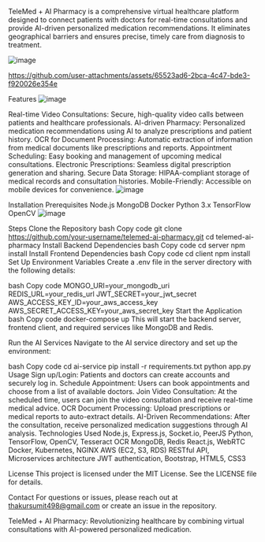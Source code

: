TeleMed + AI Pharmacy is a comprehensive virtual healthcare platform designed to connect patients with doctors for real-time consultations and provide AI-driven personalized medication recommendations. It eliminates geographical barriers and ensures precise, timely care from diagnosis to treatment.

![image](https://github.com/user-attachments/assets/ada37cca-05b8-4e1f-8483-7ad732564979)






https://github.com/user-attachments/assets/65523ad6-2bca-4c47-bde3-f920026e354e



Features
![image](https://github.com/user-attachments/assets/bc53de83-a095-47d2-97fd-4ea387918280)

Real-time Video Consultations: Secure, high-quality video calls between patients and healthcare professionals.
AI-driven Pharmacy: Personalized medication recommendations using AI to analyze prescriptions and patient history.
OCR for Document Processing: Automatic extraction of information from medical documents like prescriptions and reports.
Appointment Scheduling: Easy booking and management of upcoming medical consultations.
Electronic Prescriptions: Seamless digital prescription generation and sharing.
Secure Data Storage: HIPAA-compliant storage of medical records and consultation histories.
Mobile-Friendly: Accessible on mobile devices for convenience.
![image](https://github.com/user-attachments/assets/caa81f4e-1132-44fa-82be-8d6ea30bea57)

Installation
Prerequisites
Node.js
MongoDB
Docker
Python 3.x
TensorFlow
OpenCV
![image](https://github.com/user-attachments/assets/368d9cf2-ae10-4e83-ae6f-781eb6df2d60)

Steps
Clone the Repository
bash
Copy code
git clone https://github.com/your-username/telemed-ai-pharmacy.git
cd telemed-ai-pharmacy
Install Backend Dependencies
bash
Copy code
cd server
npm install
Install Frontend Dependencies
bash
Copy code
cd client
npm install
Set Up Environment Variables
Create a .env file in the server directory with the following details:

bash
Copy code
MONGO_URI=your_mongodb_uri
REDIS_URL=your_redis_url
JWT_SECRET=your_jwt_secret
AWS_ACCESS_KEY_ID=your_aws_access_key
AWS_SECRET_ACCESS_KEY=your_aws_secret_key
Start the Application
bash
Copy code
docker-compose up
This will start the backend server, frontend client, and required services like MongoDB and Redis.

Run the AI Services
Navigate to the AI service directory and set up the environment:

bash
Copy code
cd ai-service
pip install -r requirements.txt
python app.py
Usage
Sign up/Login: Patients and doctors can create accounts and securely log in.
Schedule Appointment: Users can book appointments and choose from a list of available doctors.
Join Video Consultation: At the scheduled time, users can join the video consultation and receive real-time medical advice.
OCR Document Processing: Upload prescriptions or medical reports to auto-extract details.
AI-Driven Recommendations: After the consultation, receive personalized medication suggestions through AI analysis.
Technologies Used
Node.js, Express.js, Socket.io, PeerJS
Python, TensorFlow, OpenCV, Tesseract OCR
MongoDB, Redis
React.js, WebRTC
Docker, Kubernetes, NGINX
AWS (EC2, S3, RDS)
RESTful API, Microservices architecture
JWT authentication, Bootstrap, HTML5, CSS3


License
This project is licensed under the MIT License. See the LICENSE file for details.

Contact
For questions or issues, please reach out at thakursumit498@gmail.com or create an issue in the repository.

TeleMed + AI Pharmacy: Revolutionizing healthcare by combining virtual consultations with AI-powered personalized medication.

